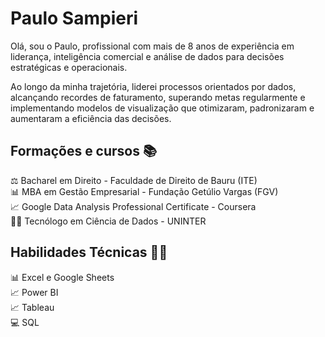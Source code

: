 # Paulo Sampieri
Olá, sou o Paulo, profissional com mais de 8 anos de experiência em liderança, inteligência comercial e análise de dados para decisões estratégicas e operacionais.  

Ao longo da minha trajetória, liderei processos orientados por dados, alcançando recordes de faturamento, superando metas regularmente e implementando modelos de visualização que otimizaram, padronizaram e aumentaram a eficiência das decisões.  

## Formações e cursos 📚
⚖️ Bacharel em Direito - Faculdade de Direito de Bauru (ITE)  
📊 MBA em Gestão Empresarial - Fundação Getúlio Vargas (FGV)  
📈 Google Data Analysis Professional Certificate - Coursera  
👨‍💻 Tecnólogo em Ciência de Dados - UNINTER  

## Habilidades Técnicas 👨‍💻
📊 Excel e Google Sheets  
📈 Power BI  
📈 Tableau  
💻 SQL  





